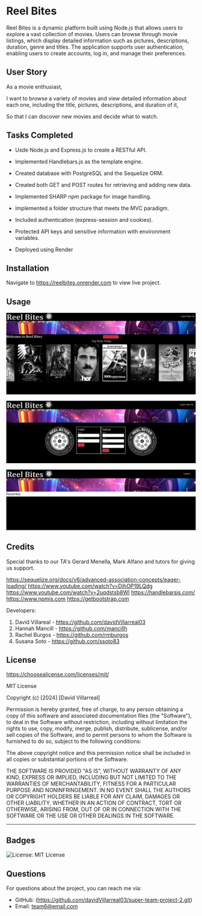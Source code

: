 # Reel Bites

Reel Bites is a dynamic platform built using Node.js that allows users to explore a vast collection of movies. Users can browse through movie listings, which display detailed information such as pictures, descriptions, duration, genre and titles. The application supports user authentication, enabling users to create accounts, log in, and manage their preferences.

## User Story

As a movie enthusiast,

I want to browse a variety of movies and view detailed information about each one, including the title, pictures, descriptions, and duration of it,

So that I can discover new movies and decide what to watch.

## Tasks Completed

- Usde Node.js and Express.js to create a RESTful API.

- Implemented Handlebars.js as the template engine.

- Created database with PostgreSQL and the Sequelize ORM.

- Created both GET and POST routes for retrieving and adding new data.

- Implemented SHARP npm package for image handling.

- Implemented a folder structure that meets the MVC paradigm.

- Included authentication (express-session and cookies).

- Protected API keys and sensitive information with environment variables.

- Deployed using Render

## Installation

Navigate to <https://reelbites.onrender.com> to view live project.

## Usage

![Reel Bites Homepage](/public/images/readme_homepage.png)

![Reel Bites loginpage](/public/images/readme_login.png)

![Reel Bites logoutpage](/public/images/readme_logout.png)

## Credits

Special thanks to our TA's Gerard Menella, Mark Alfano and tutors for giving us support.

<https://sequelize.org/docs/v6/advanced-association-concepts/eager-loading/>
<https://www.youtube.com/watch?v=DihOP19LQdg>
<https://www.youtube.com/watch?v=2uqdstsb8WI>
<https://handlebarsjs.com/>
<https://www.npmjs.com>
<https://getbootstrap.com>

Developers:

1. David Villareal - https://github.com/davidVillarreal03
2. Hannah Mancill - https://github.com/mancillh
3. Rachel Burgos - https://github.com/rmburgos
4. Susana Soto - https://github.com/ssoto83

## License

https://choosealicense.com/licenses/mit/

MIT License

Copyright (c) [2024] [David Villarreal]

Permission is hereby granted, free of charge, to any person obtaining a copy
of this software and associated documentation files (the "Software"), to deal
in the Software without restriction, including without limitation the rights
to use, copy, modify, merge, publish, distribute, sublicense, and/or sell
copies of the Software, and to permit persons to whom the Software is
furnished to do so, subject to the following conditions:

The above copyright notice and this permission notice shall be included in all
copies or substantial portions of the Software.

THE SOFTWARE IS PROVIDED "AS IS", WITHOUT WARRANTY OF ANY KIND, EXPRESS OR
IMPLIED, INCLUDING BUT NOT LIMITED TO THE WARRANTIES OF MERCHANTABILITY,
FITNESS FOR A PARTICULAR PURPOSE AND NONINFRINGEMENT. IN NO EVENT SHALL THE
AUTHORS OR COPYRIGHT HOLDERS BE LIABLE FOR ANY CLAIM, DAMAGES OR OTHER
LIABILITY, WHETHER IN AN ACTION OF CONTRACT, TORT OR OTHERWISE, ARISING FROM,
OUT OF OR IN CONNECTION WITH THE SOFTWARE OR THE USE OR OTHER DEALINGS IN THE
SOFTWARE.

---

## Badges

![License: MIT License](https://img.shields.io/badge/License-MIT-yellow.svg)

## Questions

For questions about the project, you can reach me via:

- GitHub: (https://github.com/davidVillarreal03/super-team-project-2.git)
- Email: team6@email.com
